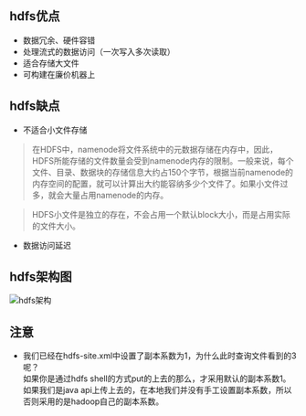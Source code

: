 ## hdfs优点
- 数据冗余、硬件容错
- 处理流式的数据访问（一次写入多次读取）
- 适合存储大文件
- 可构建在廉价机器上

## hdfs缺点
- 不适合小文件存储
> 在HDFS中，namenode将文件系统中的元数据存储在内存中，因此，HDFS所能存储的文件数量会受到namenode内存的限制。一般来说，每个文件、目录、数据块的存储信息大约占150个字节，根据当前namenode的内存空间的配置，就可以计算出大约能容纳多少个文件了。如果小文件过多，就会大量占用namenode的内存。

> HDFS小文件是独立的存在，不会占用一个默认block大小，而是占用实际的文件大小。
- 数据访问延迟

## hdfs架构图
![hdfs架构](https://hadoop.apache.org/docs/stable/hadoop-project-dist/hadoop-hdfs/images/hdfsarchitecture.png)

## 注意
- 我们已经在hdfs-site.xml中设置了副本系数为1，为什么此时查询文件看到的3呢？  
如果你是通过hdfs shell的方式put的上去的那么，才采用默认的副本系数1。如果我们是java api上传上去的，在本地我们并没有手工设置副本系数，所以否则采用的是hadoop自己的副本系数。
